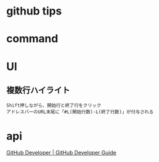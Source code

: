 # github tips


# command


# UI

## 複数行ハイライト
```
Shift押しながら、開始行と終了行をクリック
アドレスバーのURL末尾に「#L(開始行数)-L(終了行数)」が付与される
```

# api

[GitHub Developer | GitHub Developer Guide](https://developer.github.com/)
